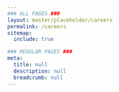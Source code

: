 ```yaml
---
### ALL PAGES ###
layout: master/placeholder/careers
permalink: /careers
sitemap:
  include: true

### REGULAR PAGES ###
meta:
  title: null
  description: null
  breadcrumb: null
---
```

